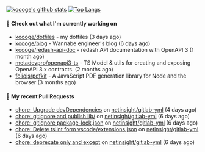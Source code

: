 [![koooge's github stats](https://github-readme-stats.vercel.app/api?username=koooge&count_private=true&show_icons=true)](https://github.com/anuraghazra/github-readme-stats)
[![Top Langs](https://github-readme-stats.vercel.app/api/top-langs/?username=koooge&langs_count=5)](https://github.com/anuraghazra/github-readme-stats)

#### 👷 Check out what I'm currently working on

- [koooge/dotfiles](https://github.com/koooge/dotfiles) - my dotfiles (3 days ago)
- [koooge/blog](https://github.com/koooge/blog) - Wannabe engineer&#39;s blog (6 days ago)
- [koooge/redash-api-doc](https://github.com/koooge/redash-api-doc) - redash API documentation with OpenAPI 3 (1 month ago)
- [metadevpro/openapi3-ts](https://github.com/metadevpro/openapi3-ts) - TS Model &amp; utils for creating and exposing OpenAPI 3.x contracts. (2 months ago)
- [foliojs/pdfkit](https://github.com/foliojs/pdfkit) - A JavaScript PDF generation library for Node and the browser (3 months ago)

#### 🔨 My recent Pull Requests

- [chore: Upgrade devDependencies](https://github.com/netinsight/gitlab-yml/pull/11) on [netinsight/gitlab-yml](https://github.com/netinsight/gitlab-yml) (4 days ago)
- [chore: gitignore and publish lib/](https://github.com/netinsight/gitlab-yml/pull/10) on [netinsight/gitlab-yml](https://github.com/netinsight/gitlab-yml) (6 days ago)
- [chore: gitignore package-lock.json](https://github.com/netinsight/gitlab-yml/pull/9) on [netinsight/gitlab-yml](https://github.com/netinsight/gitlab-yml) (6 days ago)
- [chore: Delete tslint form vscode/extensions.json](https://github.com/netinsight/gitlab-yml/pull/8) on [netinsight/gitlab-yml](https://github.com/netinsight/gitlab-yml) (6 days ago)
- [chore: deprecate only and except](https://github.com/netinsight/gitlab-yml/pull/7) on [netinsight/gitlab-yml](https://github.com/netinsight/gitlab-yml) (6 days ago)
